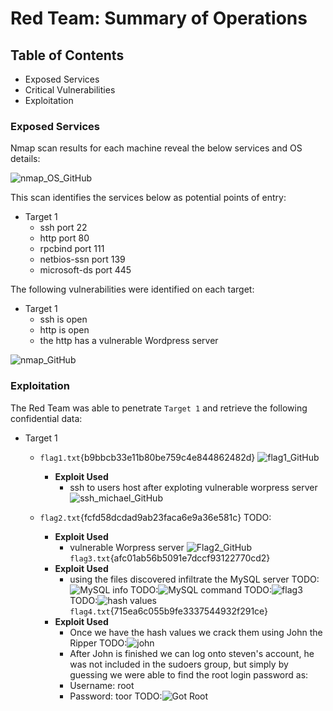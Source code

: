 # Red Team: Summary of Operations

## Table of Contents
- Exposed Services
- Critical Vulnerabilities
- Exploitation

### Exposed Services

Nmap scan results for each machine reveal the below services and OS details:

![nmap_OS_GitHub](https://user-images.githubusercontent.com/96896057/180900970-cde5b2a9-797e-4be8-8f8b-8d4144ed46a1.png)

This scan identifies the services below as potential points of entry:
- Target 1
  - ssh port 22
  - http port 80
  - rpcbind port 111
  - netbios-ssn port 139
  - microsoft-ds port 445


The following vulnerabilities were identified on each target:
- Target 1
  - ssh is open 
  - http is open
  - the http has a vulnerable Wordpress server

![nmap_GitHub](https://user-images.githubusercontent.com/96896057/180901150-349de607-5be8-4917-bdaa-220ea62f1844.jpg)

### Exploitation

The Red Team was able to penetrate `Target 1` and retrieve the following confidential data:
- Target 1
  - `flag1.txt`{b9bbcb33e11b80be759c4e844862482d}
    ![flag1_GitHub](https://user-images.githubusercontent.com/96896057/180901342-66075ffa-1e88-42cf-9166-1c5b888109db.png)
    - **Exploit Used**
      - ssh to users host after exploting vulnerable worpress server
        ![ssh_michael_GitHub](https://user-images.githubusercontent.com/96896057/180901239-6bba5f41-7242-413c-a7d7-3c352ac368be.jpg)

  - `flag2.txt`{fcfd58dcdad9ab23faca6e9a36e581c}
TODO:
    - **Exploit Used**
      - vulnerable Worpress server
    ![Flag2_GitHub](https://user-images.githubusercontent.com/96896057/180901445-deee105a-67b8-460b-b804-2bdd32d45b44.jpg)
    `flag3.txt`{afc01ab56b5091e7dccf93122770cd2}
    - **Exploit Used**
      - using the files discovered infiltrate the MySQL server
TODO:![MySQL info](./jpgs/Screenshot%202022-07-23%20131649.jpg)
TODO:![MySQL command](./jpgs/Screenshot%202022-07-23%20131558.jpg)
TODO:![flag3](./jpgs/Screenshot%202022-07-23%20134422.jpg)
TODO:![hash values](./jpgs/Screenshot%202022-07-23%20134525.jpg)
    `flag4.txt`{715ea6c055b9fe3337544932f291ce}
    - **Exploit Used**
      - Once we have the hash values we crack them using John the Ripper
TODO:![john](./jpgs/Screen%20Shot%202022-07-23%20at%202.05.56%20PM.jpg)
      - After John is finished we can log onto steven's account, he was not included in the sudoers group, but simply by guessing we were able to find the root login password as:
      - Username: root
      - Password: toor
TODO:![Got Root](./jpgs/FinalFlagRaven.jpg)

